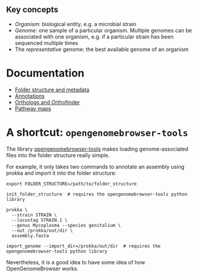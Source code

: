 <link rel="shortcut icon" type="image/svg+xml" href="/favicon.svg">

## Key concepts

- _Organism_: biological entity, e.g. a microbial strain
- _Genome_: one sample of a particular organism. Multiple genomes can be associated with one organism, e.g. if a
  particular strain has been sequenced multiple times
- The _representative_ genome: the best available genome of an organism


# Documentation

- [Folder structure and metadata](folder-structure-and-metadata.md)
- [Annotations](annotations.md)
- [Orthologs and Orthofinder](orthologs.md)
- [Pathway maps](pathway-maps.md)


# A shortcut: `opengenomebrowser-tools`

The library [opengenomebrowser-tools](https://github.com/opengenomebrowser/opengenomebrowser-tools) makes loading genome-associated files into the
folder structure really simple.

For example, it only takes two commands to annotate an assembly using prokka and import it into the folder structure:

```shell
export FOLDER_STRUCTURE=/path/to/folder_structure

init_folder_structure  # requires the opengenomebrowser-tools python library

prokka \
  --strain STRAIN \ 
  --locustag STRAIN.1 \
  --genus Mycoplasma --species genitalium \
  --out /prokka/out/dir \
  assembly.fasta

import_genome --import_dir=/prokka/out/dir  # requires the opengenomebrowser-tools python library
```

Nevertheless, it is a good idea to have some idea of how OpenGenomeBrowser works.

